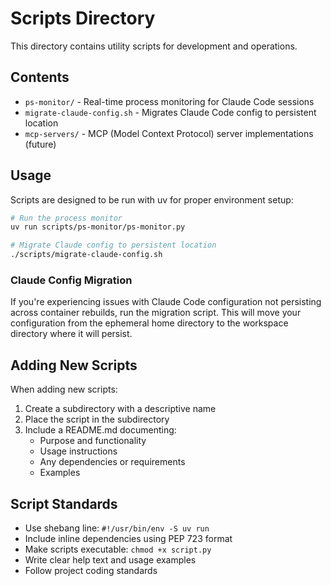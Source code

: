 # Scripts Directory

This directory contains utility scripts for development and operations.

## Contents

- `ps-monitor/` - Real-time process monitoring for Claude Code sessions
- `migrate-claude-config.sh` - Migrates Claude Code config to persistent location
- `mcp-servers/` - MCP (Model Context Protocol) server implementations (future)

## Usage

Scripts are designed to be run with uv for proper environment setup:

```bash
# Run the process monitor
uv run scripts/ps-monitor/ps-monitor.py

# Migrate Claude config to persistent location
./scripts/migrate-claude-config.sh
```

### Claude Config Migration

If you're experiencing issues with Claude Code configuration not persisting across container rebuilds, run the migration script. This will move your configuration from the ephemeral home directory to the workspace directory where it will persist.

## Adding New Scripts

When adding new scripts:

1. Create a subdirectory with a descriptive name
2. Place the script in the subdirectory  
3. Include a README.md documenting:
   - Purpose and functionality
   - Usage instructions
   - Any dependencies or requirements
   - Examples

## Script Standards

- Use shebang line: `#!/usr/bin/env -S uv run`
- Include inline dependencies using PEP 723 format
- Make scripts executable: `chmod +x script.py`
- Write clear help text and usage examples
- Follow project coding standards
